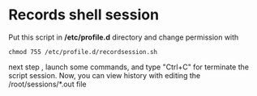 # Records shell session

Put this script in **/etc/profile.d** directory and change permission with 

```
chmod 755 /etc/profile.d/recordsession.sh  
```

next step , launch some commands, and type "Ctrl+C" for terminate the script session.
Now, you can view history with editing the /root/sessions/*.out file

